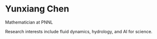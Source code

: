 # Yunxiang Chen

Mathematician at PNNL

Research interests include fluid dynamics, hydrology, and AI for science.
